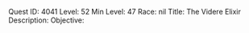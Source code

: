 Quest ID: 4041
Level: 52
Min Level: 47
Race: nil
Title: The Videre Elixir
Description: 
Objective: 
